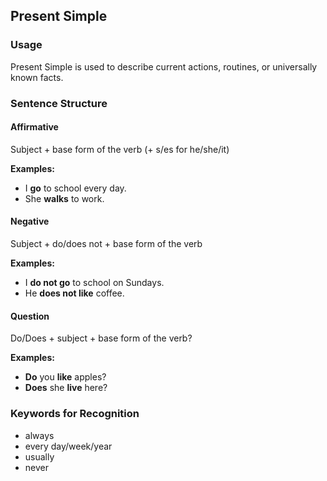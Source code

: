 
## Present Simple
### Usage
Present Simple is used to describe current actions, routines, or universally known facts.

### Sentence Structure
#### Affirmative
Subject + base form of the verb (+ s/es for he/she/it)

**Examples:**
- I **go** to school every day.
- She **walks** to work.

#### Negative
Subject + do/does not + base form of the verb

**Examples:**
- I **do not go** to school on Sundays.
- He **does not like** coffee.

#### Question
Do/Does + subject + base form of the verb?

**Examples:**
- **Do** you **like** apples?
- **Does** she **live** here?

### Keywords for Recognition
- always
- every day/week/year
- usually
- never
